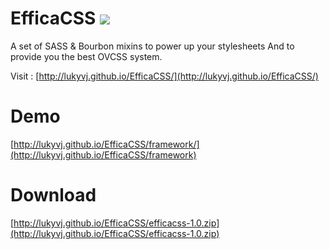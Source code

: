 EfficaCSS <img src="http://img.shields.io/badge/Version-O.1-blue.svg">
=========

A set of SASS &amp; Bourbon mixins to power up your stylesheets And to provide you the best OVCSS system.


Visit : [http://lukyvj.github.io/EfficaCSS/](http://lukyvj.github.io/EfficaCSS/)


# Demo

[http://lukyvj.github.io/EfficaCSS/framework/](http://lukyvj.github.io/EfficaCSS/framework)

# Download

[http://lukyvj.github.io/EfficaCSS/efficacss-1.0.zip](http://lukyvj.github.io/EfficaCSS/efficacss-1.0.zip)

